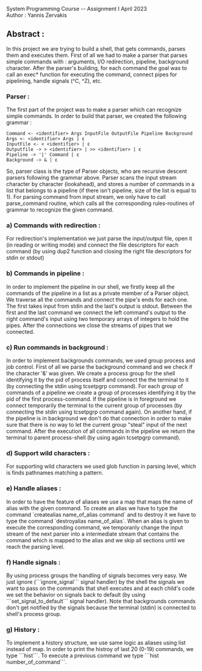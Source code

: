 System Programming Course -- Assignment I
April 2023\
Author : Yannis Zervakis

<h2>Abstract :</h2>
    In this project we are trying to build a shell, that gets commands, parses them and executes them. First of all we had to make a parser that parses simple commands with : arguments, I/O redirection, pipeline, background character. After the parser's building, for each command the goal was to call an exec* function for executing the command, connect pipes for pipelining, handle signals (^C, ^Z), etc.

<h3>Parser :</h3>  
The first part of the project was to make a parser which can recognize simple commands. In order to build that parser, we created the following grammar :

    Command <- <identifier> Args InputFile OutputFile Pipeline Background
    Args <- <identifier> Args | ε
    InputFile <- < <identifier> | ε
    Outputfile -> > <identifier> | >> <identifier> | ε
    Pipeline -> '|' Command | ε
    Background -> & | ε

So, parser class is the type of Parser objects, who are recursive descent parsers following the grammar above. Parser scans the input stream character by character (lookahead), and stores a number of commands in a list that belongs to a pipeline (if there isn't pipeline, size of the list is equal to 1). For parsing command from input stream, we only have to call parse_command routine, which calls all the corresponding rules-routines of grammar to recognize the given command.

<h3>a) Commands with redirection :</h3>
For redirection's implementation we just parse the input/output file, open it (in reading or writing mode) and connect the file descriptors for each command (by using dup2 function and closing the right file descriptors for stdin or stdout)

<h3>b) Commands in pipeline :</h3>
In order to implement the pipeline in our shell, we firstly keep all the commands of the pipeline in a list as a private member of a Parser object. We traverse all the commands and connect the pipe's ends for each one. The first takes input from stdin and the last's output is stdout. Between the first and the last command we connect the left command's output to the right command's input using two temporary arrays of integers to hold the pipes. After the connections we close the streams of pipes that we connected.

<h3>c) Run commands in background :</h3>
In order to implement backgrounds commands, we used group process and job control. First of all we parse the background command and we check if the character '&' was given. We create a process group for the shell identifying it by the pid of process itself and connect the the terminal to it (by connecting the stdin using tcsetpgrp command). For each group of commands of a pipeline we create a group of processes identifying it by the pid of the first process-command. If the pipeline is in foreground we connect temporarily the terminal to the current group of processes (by connecting the stdin using tcsetpgrp command again). On another hand, if the pipeline is in background we don't do that connection in order to make sure that there is no way to let the current group "steal" input of the next command. After the execution of all commands in the pipeline we return the terminal to parent process-shell (by using again tcsetpgrp command).

<h3>d) Support wild characters :</h3>
For supporting wild characters we used glob function in parsing level, which is finds pathnames matching a pattern.

<h3>e) Handle aliases :</h3>
In order to have the feature of aliases we use a map that maps the name of alias with the given command. To create an alias we have to type the command `createalias name_of_alias command` and to destroy it we have to type the command `destroyalias name_of_alias`. When an alias is given to execute the corresponding command, we temporarily change the input stream of the next parser into a intermediate stream that contains the command which is mapped to the alias and we skip all sections until we reach the parsing level.

<h3>f) Handle signals : </h3>
By using process groups the handling of signals becomes very easy. We just ignore (```ignore_signal``` signal handler) by the shell the signals we want to pass on the commands that shell executes and at each child's code we set the behavior on signals back to default (by using ```set_signal_to_default``` signal handler). Note that backgrounds commands don't get notified by the signals because the terminal (stdin) is connected to shell's process group.

<h3>g) History : </h3>
To implement a history structure, we use same logic as aliases using list instead of map. In order to print the histroy of last 20 (0-19) commands, we type ```hist```. To execute a previous command we type ```hist number_of_command```.